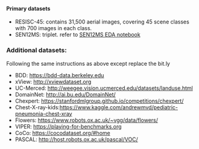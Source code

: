#### Primary datasets

- RESISC-45: contains 31,500 aerial images, covering 45 scene classes with 700 images in each class.
- SEN12MS: triplet. refer to [SEN12MS EDA notebook](notebooks/eda_sen12ms.ipynb) 

### Additional datasets:
Following the same instructions as above except replace the bit.ly 
* BDD: https://bdd-data.berkeley.edu
* xView: http://xviewdataset.org
* UC-Merced: http://weegee.vision.ucmerced.edu/datasets/landuse.html
* DomainNet: http://ai.bu.edu/DomainNet/
* Chexpert: https://stanfordmlgroup.github.io/competitions/chexpert/
* Chest-X-ray-kids:https://www.kaggle.com/andrewmvd/pediatric-pneumonia-chest-xray
* Flowers: https://www.robots.ox.ac.uk/~vgg/data/flowers/
* VIPER: https://playing-for-benchmarks.org
* CoCo: https://cocodataset.org/#home
* PASCAL: http://host.robots.ox.ac.uk/pascal/VOC/